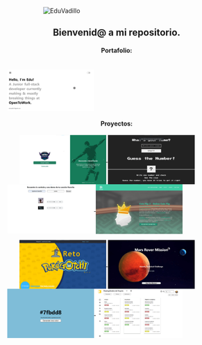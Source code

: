 &nbsp;&nbsp;&nbsp;&nbsp;&nbsp;&nbsp;&nbsp;&nbsp;&nbsp;&nbsp;&nbsp;&nbsp;&nbsp;&nbsp;&nbsp;&nbsp;&nbsp;&nbsp;&nbsp;&nbsp; ![EduVadillo](/readme.gif)

<h2 align="center">Bienvenid@ a mi repositorio.</h2>

<h4 align="center">Portafolio:</h4>

&nbsp;&nbsp;&nbsp;&nbsp;&nbsp;&nbsp;&nbsp;&nbsp;&nbsp;&nbsp;&nbsp;&nbsp;&nbsp;&nbsp;&nbsp;&nbsp;&nbsp;&nbsp;&nbsp;&nbsp;&nbsp;&nbsp;&nbsp;&nbsp;&nbsp;&nbsp;&nbsp;&nbsp;&nbsp;&nbsp;&nbsp;&nbsp;&nbsp;&nbsp;&nbsp;&nbsp;&nbsp;&nbsp;&nbsp;&nbsp;&nbsp;&nbsp;&nbsp;&nbsp;&nbsp;&nbsp;&nbsp;&nbsp;&nbsp;&nbsp;&nbsp;&nbsp;&nbsp;&nbsp;&nbsp;&nbsp;&nbsp;&nbsp;&nbsp;&nbsp;&nbsp;&nbsp;&nbsp;&nbsp;&nbsp;&nbsp;&nbsp;&nbsp;&nbsp;&nbsp;&nbsp;&nbsp;&nbsp;&nbsp;&nbsp;&nbsp;&nbsp;&nbsp;&nbsp;&nbsp;
<a href="https://eduvadiportafolio.netlify.app">
<img align="center" src="portafolio.png" width=200 />
</a>

<h4 align="center">Proyectos:</h4>

&nbsp;&nbsp;&nbsp;&nbsp;&nbsp;&nbsp;
<a href="https://www.betandfriends.com">
<img align="center" src="betandfriends.png" width=200 />
</a>
<a href="https://guessthecorrectnumber.netlify.app">
<img align="center" src="guess.png" width=200 />
</a>
<a href="https://flumotion-challenge.netlify.app">
<img align="center" src="perra.png" width=200 />
</a>
<a href="https://greenjade-games-coin-flip-deluxe.netlify.app">
<img align="center" src="coin.png" width=200 />
</a>

&nbsp;&nbsp;&nbsp;&nbsp;&nbsp;&nbsp;
<a href="https://pokegotchichallenge.netlify.app">
<img align="center" src="pokegotchi.png" width=200 />
</a>
<a href="https://marschallenge.netlify.app">
<img align="center" src="mars.png" width=200 />
</a>
<a href="https://color-flipper-ev.netlify.app">
<img align="center" src="color.png" width=200 />
</a>
<a href="https://tribboochallenge.netlify.app">
<img align="center" src="tribboo.png" width=200 />
</a>
